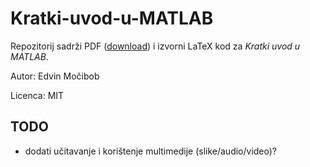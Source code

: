# Kratki-uvod-u-MATLAB

Repozitorij sadrži PDF ([download](https://github.com/emocibob/Kratki-uvod-u-MATLAB/raw/master/kratki_uvod_u_matlab.pdf)) i izvorni LaTeX kod za *Kratki uvod u MATLAB*.

Autor: Edvin Močibob

Licenca: MIT

## TODO
- dodati učitavanje i korištenje multimedije (slike/audio/video)?
